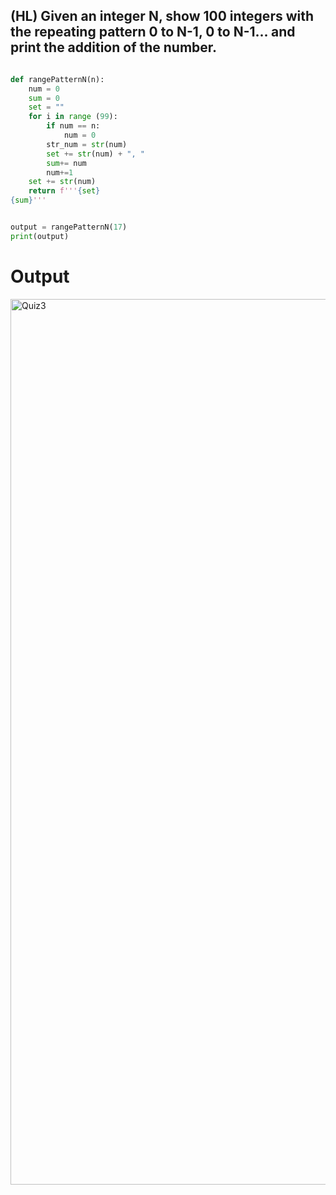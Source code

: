 ## (HL) Given an integer N, show 100 integers with the repeating pattern 0 to N-1, 0 to N-1... and print the addition of the number.

```py

def rangePatternN(n):
    num = 0
    sum = 0
    set = ""
    for i in range (99):
        if num == n:
            num = 0
        str_num = str(num)
        set += str(num) + ", "
        sum+= num
        num+=1
    set += str(num)
    return f'''{set}  
{sum}'''


output = rangePatternN(17)
print(output)

```

# Output
<img width="1417" alt="Quiz3" src="https://user-images.githubusercontent.com/82266864/144792508-a9eb9a46-ed5b-4212-8cf3-8a3e6fabdf39.png">


